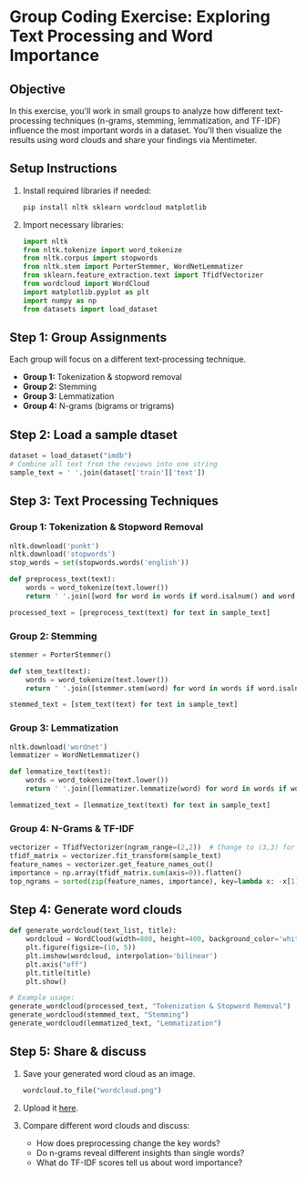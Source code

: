 # **Group Coding Exercise: Exploring Text Processing and Word Importance**

## **Objective**
In this exercise, you'll work in small groups to analyze how different text-processing techniques (n-grams, stemming, lemmatization, and TF-IDF) influence the most important words in a dataset. You'll then visualize the results using word clouds and share your findings via Mentimeter.

## **Setup Instructions**
1. Install required libraries if needed:
   ```bash
   pip install nltk sklearn wordcloud matplotlib
   ```
2. Import necessary libraries:
   ```python
   import nltk
   from nltk.tokenize import word_tokenize
   from nltk.corpus import stopwords
   from nltk.stem import PorterStemmer, WordNetLemmatizer
   from sklearn.feature_extraction.text import TfidfVectorizer
   from wordcloud import WordCloud
   import matplotlib.pyplot as plt
   import numpy as np
   from datasets import load_dataset
   ```

## **Step 1: Group Assignments**
Each group will focus on a different text-processing technique.

- **Group 1:** Tokenization & stopword removal
- **Group 2:** Stemming
- **Group 3:** Lemmatization
- **Group 4:** N-grams (bigrams or trigrams)

## **Step 2: Load a sample dtaset**

```python
dataset = load_dataset("imdb")
# Combine all text from the reviews into one string
sample_text = ' '.join(dataset['train']['text'])
```

## **Step 3: Text Processing Techniques**
### **Group 1: Tokenization & Stopword Removal**
```python
nltk.download('punkt')
nltk.download('stopwords')
stop_words = set(stopwords.words('english'))

def preprocess_text(text):
    words = word_tokenize(text.lower())
    return ' '.join([word for word in words if word.isalnum() and word not in stop_words])

processed_text = [preprocess_text(text) for text in sample_text]
```

### **Group 2: Stemming**
```python
stemmer = PorterStemmer()

def stem_text(text):
    words = word_tokenize(text.lower())
    return ' '.join([stemmer.stem(word) for word in words if word.isalnum()])

stemmed_text = [stem_text(text) for text in sample_text]
```

### **Group 3: Lemmatization**
```python
nltk.download('wordnet')
lemmatizer = WordNetLemmatizer()

def lemmatize_text(text):
    words = word_tokenize(text.lower())
    return ' '.join([lemmatizer.lemmatize(word) for word in words if word.isalnum()])

lemmatized_text = [lemmatize_text(text) for text in sample_text]
```

### **Group 4: N-Grams & TF-IDF**
```python
vectorizer = TfidfVectorizer(ngram_range=(2,2))  # Change to (3,3) for trigrams
tfidf_matrix = vectorizer.fit_transform(sample_text)
feature_names = vectorizer.get_feature_names_out()
importance = np.array(tfidf_matrix.sum(axis=0)).flatten()
top_ngrams = sorted(zip(feature_names, importance), key=lambda x: -x[1])[:10]
```

## **Step 4: Generate word clouds**
```python
def generate_wordcloud(text_list, title):
    wordcloud = WordCloud(width=800, height=400, background_color='white').generate(' '.join(text_list))
    plt.figure(figsize=(10, 5))
    plt.imshow(wordcloud, interpolation='bilinear')
    plt.axis("off")
    plt.title(title)
    plt.show()

# Example usage:
generate_wordcloud(processed_text, "Tokenization & Stopword Removal")
generate_wordcloud(stemmed_text, "Stemming")
generate_wordcloud(lemmatized_text, "Lemmatization")
```

## **Step 5: Share & discuss**
1. Save your generated word cloud as an image.
   ```python
   wordcloud.to_file("wordcloud.png")
   ```
2. Upload it [here](https://amsuni-my.sharepoint.com/:f:/r/personal/a_c_kroon_uva_nl/Documents/wooclap_images?csf=1&web=1&e=qK2Sxh).
   
3. Compare different word clouds and discuss:
   - How does preprocessing change the key words?
   - Do n-grams reveal different insights than single words?
   - What do TF-IDF scores tell us about word importance?



